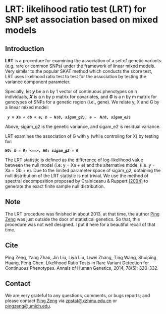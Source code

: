 # LRT: likelihood ratio test (LRT) for SNP set association based on mixed models

## Introduction
**LRT** is a procedure for examining the association of a set of genetic variants (e.g. rare or common SNPs) under the framework of linear mixed models. Very similar to the popular SKAT method which conducts the score test, LRT uses likelihood ratio test to test for the association by testing the variance component parameter. 

Specially, let ***y*** be a n by 1 vector of continuous phenotypes on n individuals, ***X*** is a n by p matrix for covariates, and ***G*** is a n by m matrix for genotypes of SNPs for a genetic region (i.e., gene). We relate y, X and G by a linear mixed model:

***` y = Xa + Gb + e; b ~ N(0, sigam_g2), e ~　N(0, sigam_e2)　`***

Above, sigam_g2 is the genetic variance, and sigam_e2 is residual variance. 

LRT examines the association of G with y (while controling for X) by testing for:

***` H0: b = 0; <==>, H0: sigam_g2 = 0 `***

The LRT statistic is defined as the difference of log-likelihood value between the null model (i.e. y = Xa + e) and the alternative model (i.e. y = Xa + Gb + e). Due to the limited parameter space of sigam_g2, obtaining the null distribution of the LRT statistic is not trivial. We use the method of spectral decomposition proposed by Crainiceanu & Ruppert [(2004)](http://onlinelibrary.wiley.com/wol1/doi/10.1111/j.1467-9868.2004.00438.x/abstract) to generate the exact finite sample null distribution.

## Note
The LRT procedure was finished in about 2013, at that time, the author [Ping Zeng](https://github.com/biostatpzeng) was just outside the door of statistical genetics. So that, this procedure was not well designed. I put it here for a beautiful recall of that time.

## Cite
Ping Zeng, Yang Zhao, Jin Liu, Liya Liu, Liwei Zhang, Ting Wang, Shuiping Huang, Feng Chen. Likelihood Ratio Tests in Rare Variant Detection for Continuous Phenotypes. Annals of Human Genetics, 2014, 78(5): 320-332. 

## Contact
We are very grateful to any questions, comments, or bugs reports; and please contact [Ping Zeng](https://github.com/biostatpzeng) via zpstat@xzhmu.edu.cn or pingzeng@umich.edu.



